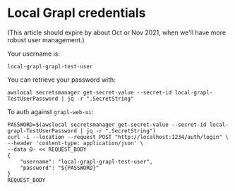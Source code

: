 # Local Grapl credentials

(This article should expire by about Oct or Nov 2021, when we'll have more
robust user management.)

Your username is:

```
local-grapl-grapl-test-user
```

You can retrieve your password with:

```
awslocal secretsmanager get-secret-value --secret-id local-grapl-TestUserPassword | jq -r ".SecretString"
```

To auth against `grapl-web-ui`:

```
PASSWORD=$(awslocal secretsmanager get-secret-value --secret-id local-grapl-TestUserPassword | jq -r ".SecretString")
curl -i --location --request POST "http://localhost:1234/auth/login" \
--header 'content-type: application/json' \
--data @- << REQUEST_BODY
{
    "username": "local-grapl-grapl-test-user",
    "password": "${PASSWORD}"
}
REQUEST_BODY
```
